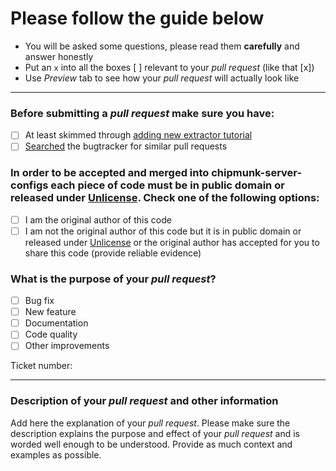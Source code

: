 # Please follow the guide below

- You will be asked some questions, please read them **carefully** and answer honestly
- Put an `x` into all the boxes [ ] relevant to your *pull request* (like that [x])
- Use *Preview* tab to see how your *pull request* will actually look like

---

### Before submitting a *pull request* make sure you have:
- [ ] At least skimmed through [adding new extractor tutorial](https://github.com/jnbdz/chipmunk-server-configs#adding-support-for-a-new-site)
- [ ] [Searched](https://github.com/jnbdz/chipmunk-server-configs/search?q=is%3Apr&type=Issues) the bugtracker for similar pull requests

### In order to be accepted and merged into chipmunk-server-configs each piece of code must be in public domain or released under [Unlicense](http://unlicense.org/). Check one of the following options:
- [ ] I am the original author of this code
- [ ] I am not the original author of this code but it is in public domain or released under [Unlicense](http://unlicense.org/) or the original author has accepted for you to share this code (provide reliable evidence)

### What is the purpose of your *pull request*?
- [ ] Bug fix
- [ ] New feature
- [ ] Documentation
- [ ] Code quality
- [ ] Other improvements

Ticket number: 

---

### Description of your *pull request* and other information

Add here the explanation of your *pull request*. Please make sure the description explains the purpose and effect of your *pull request* and is worded well enough to be understood. Provide as much context and examples as possible.